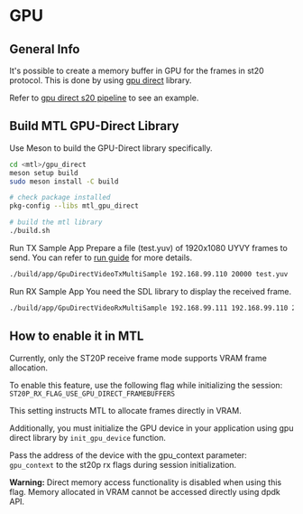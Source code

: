 # GPU

## General Info

It's possible to create a memory buffer in GPU for the frames in st20 protocol.
This is done by using [gpu direct](../gpu_direct/README.md) library.

Refer to [gpu direct s20 pipeline](../app/sample/gpu_direct) to see an example.

## Build MTL GPU-Direct Library

Use Meson to build the GPU-Direct library specifically.

```bash
cd <mtl>/gpu_direct
meson setup build
sudo meson install -C build

# check package installed
pkg-config --libs mtl_gpu_direct

# build the mtl library
./build.sh
```

Run TX Sample App
Prepare a file (test.yuv) of 1920x1080 UYVY frames to send. You can refer to [run guide](../doc/run.md) for more details.

```bash
./build/app/GpuDirectVideoTxMultiSample 192.168.99.110 20000 test.yuv
```

Run RX Sample App
You need the SDL library to display the received frame.

``` bash
./build/app/GpuDirectVideoRxMultiSample 192.168.99.111 192.168.99.110 20000
```

## How to enable it in MTL

Currently, only the ST20P receive frame mode supports VRAM frame allocation.

To enable this feature, use the following flag while initializing the session:  
`ST20P_RX_FLAG_USE_GPU_DIRECT_FRAMEBUFFERS`

This setting instructs MTL to allocate frames directly in VRAM.

Additionally, you must initialize the GPU device in your application using gpu direct library by
`init_gpu_device` function.

Pass the address of the device with the gpu_context parameter:  
`gpu_context` to the st20p rx flags during session initialization.

**Warning:** Direct memory access functionality is disabled when using this flag. Memory allocated in VRAM cannot be accessed directly using dpdk API.

